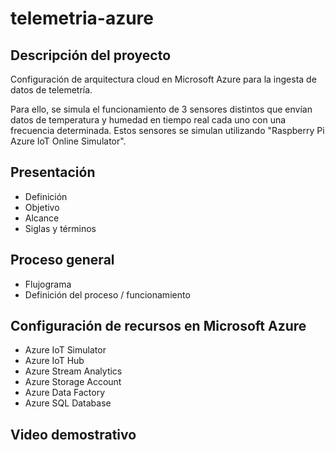 # telemetria-azure

## Descripción del proyecto
Configuración de arquitectura cloud en Microsoft Azure para la ingesta de datos de telemetría.


Para ello, se simula el funcionamiento de 3 sensores distintos que envían datos de temperatura y humedad en tiempo real cada uno con una frecuencia determinada. Estos sensores se simulan utilizando "Raspberry Pi Azure IoT Online Simulator".



## Presentación
* Definición
* Objetivo
* Alcance
* Siglas y términos

## Proceso general
* Flujograma
* Definición del proceso / funcionamiento

## Configuración de recursos en Microsoft Azure
* Azure IoT Simulator
* Azure IoT Hub
* Azure Stream Analytics
* Azure Storage Account
* Azure Data Factory
* Azure SQL Database

## Video demostrativo

